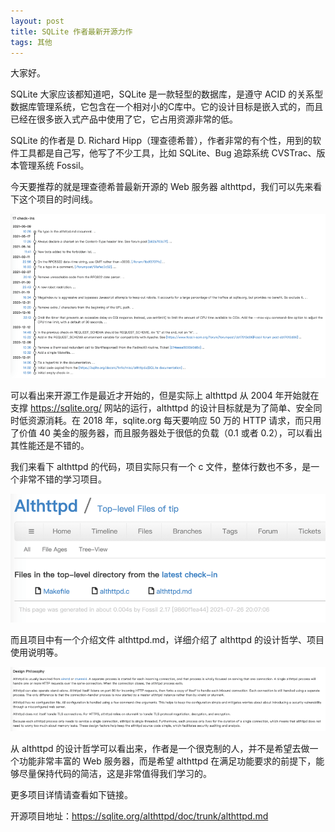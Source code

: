 ```yaml
---
layout: post
title: SQLite 作者最新开源力作
tags: 其他
---
```


大家好。

SQLite 大家应该都知道吧，SQLite 是一款轻型的数据库，是遵守 ACID 的关系型数据库管理系统，它包含在一个相对小的C库中。它的设计目标是嵌入式的，而且已经在很多嵌入式产品中使用了它，它占用资源非常的低。

SQLite 的作者是 D. Richard Hipp（理查德希普），作者非常的有个性，用到的软件工具都是自己写，他写了不少工具，比如 SQLite、Bug 追踪系统 CVSTrac、版本管理系统 Fossil。

今天要推荐的就是理查德希普最新开源的 Web 服务器 althttpd，我们可以先来看下这个项目的时间线。

![image-20210801224314018](https://raw.githubusercontent.com/ZhuPeng/pic/master/images/compress_image-20210801224314018.png)

可以看出来开源工作是最近才开始的，但是实际上 althttpd 从 2004 年开始就在支撑 https://sqlite.org/ 网站的运行，althttpd 的设计目标就是为了简单、安全同时低资源消耗。在 2018 年，sqlite.org 每天要响应 50 万的 HTTP 请求，而只用了价值 40 美金的服务器，而且服务器处于很低的负载（0.1 或者 0.2），可以看出其性能还是不错的。

我们来看下 althttpd 的代码，项目实际只有一个 c 文件，整体行数也不多，是一个非常不错的学习项目。

![image-20210801224817788](https://raw.githubusercontent.com/ZhuPeng/pic/master/images/compress_image-20210801224817788.png)

而且项目中有一个介绍文件 althttpd.md，详细介绍了 althttpd 的设计哲学、项目使用说明等。

![image-20210801225159587](https://raw.githubusercontent.com/ZhuPeng/pic/master/images/compress_image-20210801225159587.png)

从 althttpd 的设计哲学可以看出来，作者是一个很克制的人，并不是希望去做一个功能非常丰富的 Web 服务器，而是希望 althttpd 在满足功能要求的前提下，能够尽量保持代码的简洁，这是非常值得我们学习的。

更多项目详情请查看如下链接。

开源项目地址：https://sqlite.org/althttpd/doc/trunk/althttpd.md
